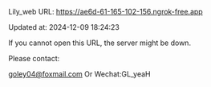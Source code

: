 Lily_web URL: https://ae6d-61-165-102-156.ngrok-free.app

Updated at: 2024-12-09 18:24:23

If you cannot open this URL, the server might be down.

Please contact: 

goley04@foxmail.com Or Wechat:GL_yeaH